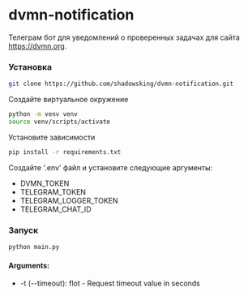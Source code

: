 # dvmn-notification

Телеграм бот для уведомлений о проверенных задачах для сайта https://dvmn.org.

### Установка

```bash
git clone https://github.com/shadowsking/dvmn-notification.git
```

Создайте виртуальное окружение

```bash
python -m venv venv
source venv/scripts/activate
```

Установите зависимости
```bash
pip install -r requirements.txt
```

Создайте '.env' файл и установите следующие аргументы:
- DVMN_TOKEN
- TELEGRAM_TOKEN
- TELEGRAM_LOGGER_TOKEN
- TELEGRAM_CHAT_ID


### Запуск
```bash
python main.py
```
#### Arguments:
- -t (--timeout): flot - Request timeout value in seconds
